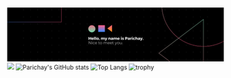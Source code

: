 [![Parichay's GitHub Banner](./src/banner.png)](https://www.linkedin.com/in/parichaysingh/)
![](https://komarev.com/ghpvc/?username=your-github-Parichay-Singh&color=red)
![Parichay's GitHub stats](https://github-readme-stats.vercel.app/api?username=Parichay-Singh)
![Top Langs](https://github-readme-stats.vercel.app/api/top-langs/?username=Parichay-Singh)
![trophy](https://github-profile-trophy.vercel.app/?username=Parichay-Singh&theme=nord)

